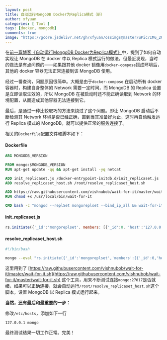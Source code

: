 ```yaml
---
layout: post
title: 自动运行MongoDB Docker为Replica模式（新）
author: xfyuan
categories: [ Tool ]
tags: [docker, mongodb]
comments: true
image: "https://gcore.jsdelivr.net/gh/xfyuan/ossimgs@master/uPic/IMG_20201107_133102.jpg"
---
```


在[前一篇博客《自动运行MongoDB Docker为Replica模式》](https://xfyuan.github.io/2020/09/auto-run-mongodb-docker-in-replica-mode/)中，提到了如何自动实现让 MongoDB 在 docker 中以 Replica 模式运行的做法。但最近发现，当时的做法是有点问题的——如果跟其他 docker 镜像用`docker-compose`搭成环境后，其他的 docker 容器无法正常连接到该 MongoDB 使用。

经过一番查询，问题原因很简单。大概是由于`docker-compose` 在启动所有 docker 容器时，构建自身整体的 Network 需要一定时间，而 MongoDB 的 Replica 设置是立即读取生效的，所以 MongoDB 在被启动时还不能正确读取到 Network 的环境配置，从而造成其他容器无法连接到它。

最后，是通过一种比较取巧的方法来绕过了这个问题。即让 MongoDB 启动后不断检测其 Network 环境是否已经正确，直到当其准备好为止，这时再自动触发运行 Replica 模式的 MongoDB，就可以提供正常的服务连接了。

相关的`Dockerfile`配置文件和脚本如下：

#### Dockerfile

```dockerfile
ARG MONGODB_VERSION

FROM mongo:$MONGODB_VERSION
RUN apt-get update -qq && apt-get install -yq netcat

ADD init_replicaset.js /docker-entrypoint-initdb.d/init_replicaset.js
ADD resolve_replicaset_host.sh /root/resolve_replicaset_host.sh

ADD https://raw.githubusercontent.com/vishnubob/wait-for-it/master/wait-for-it.sh /usr/local/bin/wait-for-it
RUN chmod +x /usr/local/bin/wait-for-it

CMD bash -c "mongod --replSet mongoreplset --bind_ip_all && wait-for-it -t 0 mongo:27017 -- /root/resolve_replicaset_host.sh"
```

#### init_replicaset.js

```js
rs.initiate({'_id':'mongoreplset', members: [{'_id':0, 'host':'127.0.0.1:27017'}]});
```

#### resolve_replicaset_host.sh

```bash
#!/bin/bash

mongo --eval "rs.initiate({'_id':'mongoreplset','members':[{'_id':0,'host':'mongo:27017'}]})"
```

这里用到了 [https://raw.githubusercontent.com/vishnubob/wait-for-it/master/wait-for-it.sh](https://raw.githubusercontent.com/vishnubob/wait-for-it/master/wait-for-it.sh) 这个工具，用来不断测试连接`mongo:27017`是否就绪，如果可以正确连接，就会自动运行`/root/resolve_replicaset_host.sh`这个脚本，设置 MongoDB 以 Replica 模式运行起来。

**当然，还有最后和最重要的一步：**

修改`/etc/hosts`，添加如下一行

```
127.0.0.1 mongo
```

最终测试结果一切工作正常。完美！